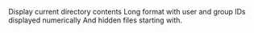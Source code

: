 Display current directory contents Long format with user and group IDs displayed numerically And hidden files starting with.
